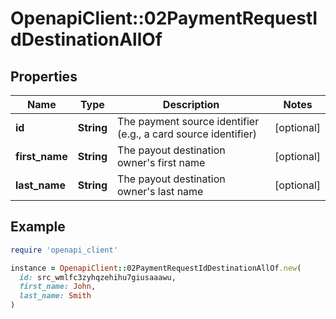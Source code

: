# OpenapiClient::02PaymentRequestIdDestinationAllOf

## Properties

| Name | Type | Description | Notes |
| ---- | ---- | ----------- | ----- |
| **id** | **String** | The payment source identifier (e.g., a card source identifier) | [optional] |
| **first_name** | **String** | The payout destination owner&#39;s first name | [optional] |
| **last_name** | **String** | The payout destination owner&#39;s last name | [optional] |

## Example

```ruby
require 'openapi_client'

instance = OpenapiClient::02PaymentRequestIdDestinationAllOf.new(
  id: src_wmlfc3zyhqzehihu7giusaaawu,
  first_name: John,
  last_name: Smith
)
```

